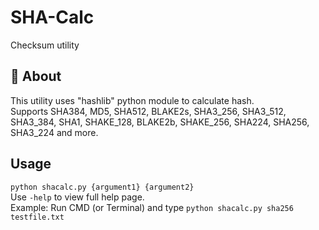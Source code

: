 # SHA-Calc
Checksum utility
## 🧾 About
This utility uses "hashlib" python module to calculate hash.<br>
Supports SHA384, MD5, SHA512, BLAKE2s, SHA3_256, SHA3_512, SHA3_384, SHA1, SHAKE_128, BLAKE2b, SHAKE_256, SHA224, SHA256, SHA3_224 and more.
## Usage
`python shacalc.py {argument1} {argument2}`<br>
Use `-help` to view full help page.<br>
Example: Run CMD (or Terminal) and type `python shacalc.py sha256 testfile.txt`
